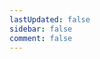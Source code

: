 ```yaml
---
lastUpdated: false
sidebar: false
comment: false
---
```


<script setup lang="ts">
import Page from '../.vitepress/theme/components/HomePage.vue'
import { data as posts } from '../.vitepress/theme/data/posts.data.ts'
import { useData } from 'vitepress'
const { theme } = useData()
const pageSize = theme.value.pageSize
</script>

<Page :posts="posts" :pageSize="pageSize" />
